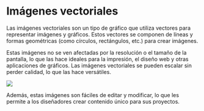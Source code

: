 # Imágenes vectoriales

Las imágenes vectoriales son un tipo de gráfico que utiliza vectores para representar imágenes y gráficos. Estos vectores se componen de líneas y formas geométricas (como círculos, rectángulos, etc.) para crear imágenes.

Estas imágenes no se ven afectadas por la resolución o el tamaño de la pantalla, lo que las hace ideales para la impresión, el diseño web y otras aplicaciones de gráficos. Las imágenes vectoriales se pueden escalar sin perder calidad, lo que las hace versátiles.

![](img/2023-01-19-09-16-21.png)

Además, estas imágenes son fáciles de editar y modificar, lo que les permite a los diseñadores crear contenido único para sus proyectos.